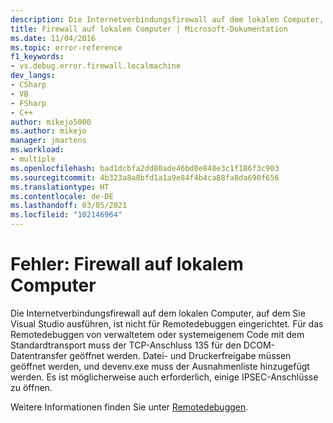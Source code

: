 ```yaml
---
description: Die Internetverbindungsfirewall auf dem lokalen Computer, auf dem Sie Visual Studio ausführen, ist nicht für Remotedebuggen eingerichtet.
title: Firewall auf lokalem Computer | Microsoft-Dokumentation
ms.date: 11/04/2016
ms.topic: error-reference
f1_keywords:
- vs.debug.error.firewall.localmachine
dev_langs:
- CSharp
- VB
- FSharp
- C++
author: mikejo5000
ms.author: mikejo
manager: jmartens
ms.workload:
- multiple
ms.openlocfilehash: bad1dcbfa2dd80ade46bd0e848e3c1f186f3c903
ms.sourcegitcommit: 4b323a8a8bfd1a1a9e84f4b4ca88fa8da690f656
ms.translationtype: HT
ms.contentlocale: de-DE
ms.lasthandoff: 03/05/2021
ms.locfileid: "102146964"
---
```

# <a name="error-firewall-on-local-machine"></a>Fehler: Firewall auf lokalem Computer
Die Internetverbindungsfirewall auf dem lokalen Computer, auf dem Sie Visual Studio ausführen, ist nicht für Remotedebuggen eingerichtet. Für das Remotedebuggen von verwaltetem oder systemeigenem Code mit dem Standardtransport muss der TCP-Anschluss 135 für den DCOM-Datentransfer geöffnet werden. Datei- und Druckerfreigabe müssen geöffnet werden, und devenv.exe muss der Ausnahmenliste hinzugefügt werden. Es ist möglicherweise auch erforderlich, einige IPSEC-Anschlüsse zu öffnen.

 Weitere Informationen finden Sie unter [Remotedebuggen](../debugger/remote-debugging.md).
